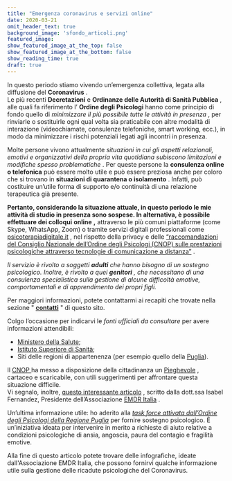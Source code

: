 ```yaml
---
title: "Emergenza coronavirus e servizi online"
date: 2020-03-21
omit_header_text: true
background_image: 'sfondo_articoli.png'
featured_image: 
show_featured_image_at_the_top: false
show_featured_image_at_the_bottom: false
show_reading_time: true
draft: true
---
```


In questo periodo stiamo vivendo un’emergenza collettiva, legata alla
diffusione del **Coronavirus** .  
Le più recenti **Decretazioni** e **Ordinanze delle Autorità di Sanità
Pubblica** , alle quali fa riferimento l’ **Ordine degli Psicologi** hanno
come principio di fondo quello di _minimizzare il più possibile tutte le
attività in presenza_ , per rinviarle o sostituirle ogni qual volta sia
praticabile con altre modalità di interazione (videochiamate, consulenze
telefoniche, smart working, ecc.), in modo da minimizzare i rischi potenziali
legati agli incontri in presenza.  
  
Molte persone vivono attualmente  _situazioni in cui gli aspetti relazionali,
emotivi e organizzativi della propria vita quotidiana subiscono limitazioni e
modifiche spesso problematiche_ . Per queste persone la  **consulenza online o
telefonica** può essere molto utile e può essere preziosa anche per coloro che
si trovano in **situazioni di quarantena o isolamento** . Infatti, può
costituire un’utile forma di supporto e/o continuità di una relazione
terapeutica già presente.  
  
**Pertanto, considerando la situazione attuale, in questo periodo le mie attività di studio in presenza sono sospese. In alternativa, è possibile effettuare dei colloqui** **online** **,** attraverso le più comuni piattaforme (come Skype, WhatsApp, Zoom) o tramite servizi digitali professionali come [psicoterapiadigitale.it](https://www.psicoterapiadigitale.it/) , nel rispetto della privacy e delle [“raccomandazioni del Consiglio Nazionale dell’Ordine degli Psicologi (CNOP) sulle prestazioni psicologiche attraverso tecnologie di comunicazione a distanza”](https://www.psy.it/allegati/documenti_utili/Raccomandazioni_CNOP_prestazioni_on_line.pdf) .   
  
_Il servizio è rivolto a soggetti **adulti** che hanno bisogno di un sostegno
psicologico. Inoltre, è rivolto a quei **genitori** , che necessitano di una
consulenza specialistica sulla gestione di alcune difficoltà emotive,
comportamentali e di apprendimento dei propri figli._  
  
Per maggiori informazioni, potete contattarmi ai recapiti che trovate nella sezione " **[contatti](/contatti)** " di questo sito.   
  
Colgo l’occasione per indicarvi le _fonti ufficiali da consultare_ per avere
informazioni attendibili:

  * [Ministero della Salute](http://www.salute.gov.it/portale/home.html);
  * [Istituto Superiore di Sanità](https://www.iss.it/);
  * Siti delle regioni di appartenenza (per esempio quello della [Puglia](http://www.regione.puglia.it/)).

  
Il [CNOP ](https://www.psy.it/) ha messo a disposizione della cittadinanza un [Pieghevole](https://www.psy.it/il-pieghevole-del-cnop-per-i-cittadini-sul-coronavirus.html) , cartaceo e scaricabile, con utili suggerimenti per affrontare questa situazione difficile.   
Vi segnalo, inoltre, [questo interessante articolo](https://corriereitalianita.ch/un-prontuario-per-lemergenza-come-gestire-lo-stress-ai-tempi-del-coronavirus/) , scritto dalla dott.ssa Isabel Fernandez, Presidente dell’Associazione [ EMDR Italia](https://emdr.it/) .   
  
Un’ultima informazione utile: ho aderito alla [ _task force attivata dall’Ordine degli Psicologi della Regione Puglia_](https://www.psicologipuglia.it/news/r/avviso-coronavirus/1483.htm) per fornire sostegno psicologico. È un’iniziativa ideata per intervenire in merito a richieste di aiuto relative a condizioni psicologiche di ansia, angoscia, paura del contagio e fragilità emotive.   
  
Alla fine di questo articolo potete trovare delle infografiche, ideate
dall'Associazione EMDR Italia, che possono fornirvi qualche informazione utile
sulla gestione delle ricadute psicologiche del Coronavirus.

